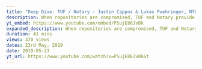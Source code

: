 ```yaml
---
title: "Deep Dive: TUF / Notary - Justin Cappos & Lukas Puehringer, NYU"
description: When repositories are compromised, TUF and Notary provide protection so that users are not at risk. This talk focuses on some of the key innovations that make this possible, including self-revocation, key...
yt_embed: https://www.youtube.com/embed/PSujE86JvBk
expanded_description: When repositories are compromised, TUF and Notary provide protection so that users are not at risk. This talk focuses on some of the key innovations that make this possible, including self-revocation, key rotation, and integration into supply chain validation software such as in-toto.
duration: 41 mins
views: 370 views
dates: 23rd May, 2019
date: 2019-05-23
yt_url: https://www.youtube.com/watch?v=PSujE86JvBk&t
---
```

